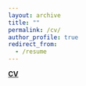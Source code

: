 ```yaml
---
layout: archive
title: ""
permalink: /cv/
author_profile: true
redirect_from:
  - /resume
---
```

**[CV](https://www.dropbox.com/s/etd31juz6afrffp/Shalini_2019.pdf?dl=0)**
